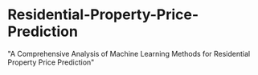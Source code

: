 # Residential-Property-Price-Prediction
"A Comprehensive Analysis of Machine Learning Methods for Residential Property Price Prediction"
